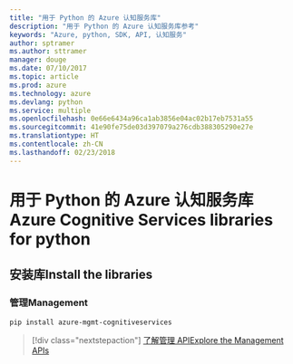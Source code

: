 ```yaml
---
title: "用于 Python 的 Azure 认知服务库"
description: "用于 Python 的 Azure 认知服务库参考"
keywords: "Azure, python, SDK, API, 认知服务"
author: sptramer
ms.author: sttramer
manager: douge
ms.date: 07/10/2017
ms.topic: article
ms.prod: azure
ms.technology: azure
ms.devlang: python
ms.service: multiple
ms.openlocfilehash: 0e66e6434a96ca1ab3856e04ac02b17eb7531a55
ms.sourcegitcommit: 41e90fe75de03d397079a276cdb388305290e27e
ms.translationtype: HT
ms.contentlocale: zh-CN
ms.lasthandoff: 02/23/2018
---
```

# <a name="azure-cognitive-services-libraries-for-python"></a><span data-ttu-id="d1750-104">用于 Python 的 Azure 认知服务库</span><span class="sxs-lookup"><span data-stu-id="d1750-104">Azure Cognitive Services libraries for python</span></span>

## <a name="install-the-libraries"></a><span data-ttu-id="d1750-105">安装库</span><span class="sxs-lookup"><span data-stu-id="d1750-105">Install the libraries</span></span>


### <a name="management"></a><span data-ttu-id="d1750-106">管理</span><span class="sxs-lookup"><span data-stu-id="d1750-106">Management</span></span>

```bash
pip install azure-mgmt-cognitiveservices
```
> [!div class="nextstepaction"]
> [<span data-ttu-id="d1750-107">了解管理 API</span><span class="sxs-lookup"><span data-stu-id="d1750-107">Explore the Management APIs</span></span>](/python/api/overview/azure/cognitiveservices/management)